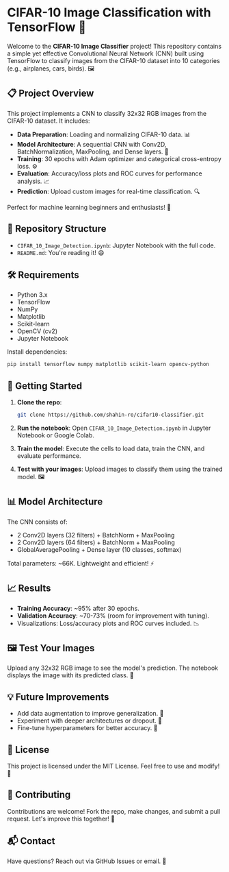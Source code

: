 # CIFAR-10 Image Classification with TensorFlow 🚀

Welcome to the **CIFAR-10 Image Classifier** project! This repository
contains a simple yet effective Convolutional Neural Network (CNN) built
using TensorFlow to classify images from the CIFAR-10 dataset into 10
categories (e.g., airplanes, cars, birds). 🖼️

## 📋 Project Overview

This project implements a CNN to classify 32x32 RGB images from the
CIFAR-10 dataset. It includes:

-   **Data Preparation**: Loading and normalizing CIFAR-10 data. 📊
-   **Model Architecture**: A sequential CNN with Conv2D,
    BatchNormalization, MaxPooling, and Dense layers. 🧠
-   **Training**: 30 epochs with Adam optimizer and categorical
    cross-entropy loss. ⚙️
-   **Evaluation**: Accuracy/loss plots and ROC curves for performance
    analysis. 📈
-   **Prediction**: Upload custom images for real-time classification.
    🔍

Perfect for machine learning beginners and enthusiasts! 🌟

## 📁 Repository Structure

-   `CIFAR_10_Image_Detection.ipynb`: Jupyter Notebook with the full
    code.
-   `README.md`: You're reading it! 😄

## 🛠️ Requirements

-   Python 3.x
-   TensorFlow
-   NumPy
-   Matplotlib
-   Scikit-learn
-   OpenCV (cv2)
-   Jupyter Notebook

Install dependencies:

``` bash
pip install tensorflow numpy matplotlib scikit-learn opencv-python
```

## 🚀 Getting Started

1.  **Clone the repo**:

    ``` bash
    git clone https://github.com/shahin-ro/cifar10-classifier.git
    ```

2.  **Run the notebook**: Open `CIFAR_10_Image_Detection.ipynb` in
    Jupyter Notebook or Google Colab.

3.  **Train the model**: Execute the cells to load data, train the CNN,
    and evaluate performance.

4.  **Test with your images**: Upload images to classify them using the
    trained model. 🖼️

## 📊 Model Architecture

The CNN consists of:

-   2 Conv2D layers (32 filters) + BatchNorm + MaxPooling
-   2 Conv2D layers (64 filters) + BatchNorm + MaxPooling
-   GlobalAveragePooling + Dense layer (10 classes, softmax)

Total parameters: \~66K. Lightweight and efficient! ⚡

## 📈 Results

-   **Training Accuracy**: \~95% after 30 epochs.
-   **Validation Accuracy**: \~70-73% (room for improvement with
    tuning).
-   Visualizations: Loss/accuracy plots and ROC curves included. 📉

## 🖼️ Test Your Images

Upload any 32x32 RGB image to see the model's prediction. The notebook
displays the image with its predicted class. 🎨

## 💡 Future Improvements

-   Add data augmentation to improve generalization. 🔄
-   Experiment with deeper architectures or dropout. 🧪
-   Fine-tune hyperparameters for better accuracy. 🎯

## 📜 License

This project is licensed under the MIT License. Feel free to use and
modify! 📄

## 🙌 Contributing

Contributions are welcome! Fork the repo, make changes, and submit a
pull request. Let's improve this together! 🤝

## 📬 Contact

Have questions? Reach out via GitHub Issues or email. 📧
